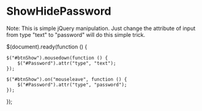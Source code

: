# ShowHidePassword

Note: This is simple jQuery manipulation. Just change the attribute of input from type "text" to "password" will do this simple trick.

$(document).ready(function () {

    $("#btnShow").mousedown(function () {
        $("#Password").attr("type", "text");
    });

    $("#btnShow").on("mouseleave", function () {
        $("#Password").attr("type", "password");
    });
});
</code>
